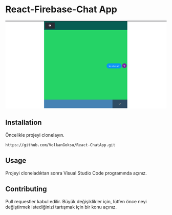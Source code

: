 # React-Firebase-Chat App

<img src = "./img/imgchat.png"/>

## Installation
Öncelikle projeyi clonelayın.
```
https://github.com/VolkanGoksu/React-ChatApp.git
```


## Usage

Projeyi cloneladıktan sonra Visual Studio Code programında açınız.


## Contributing

Pull requestler kabul edilir. Büyük değişiklikler için, lütfen önce neyi değiştirmek istediğinizi tartışmak için bir konu açınız.
